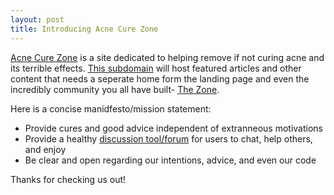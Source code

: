 ```yaml
---
layout: post
title: Introducing Acne Cure Zone
---
```


[Acne Cure Zone](http://acnecurezone.com) is a site dedicated to helping remove if not curing acne and its terrible effects. [This subdomain](http://cures.acnecurezone.com) will host featured articles and other content that needs a seperate home form the landing page and even the incredibly community you all have built- [The Zone](discourse.acnecurezone.com).

Here is a concise manidfesto/mission statement:

- Provide cures and good advice independent of extranneous motivations
- Provide a healthy [discussion tool/forum](htt[://discourse.acnecurezone.com) for users to chat, help others, and enjoy
- Be clear and open regarding our intentions, advice, and even our code

Thanks for checking us out!